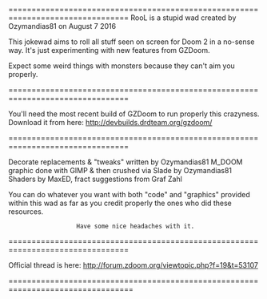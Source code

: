 ================================================================================
         RooL is a stupid wad created by Ozymandias81 on August 7 2016

This jokewad aims to roll all stuff seen on screen for Doom 2 in a no-sense way.
             It's just experimenting with new features from GZDoom.

  Expect some weird things with monsters because they can't aim you properly.

================================================================================

  You'll need the most recent build of GZDoom to run properly this crazyness.
          Download it from here: http://devbuilds.drdteam.org/gzdoom/

================================================================================

  Decorate replacements & "tweaks" written by Ozymandias81 M_DOOM graphic done
   with GIMP & then crushed via Slade by Ozymandias81 Shaders by MaxED, fract
                           suggestions from Graf Zahl

  You can do whatever you want with both "code" and "graphics" provided within
    this wad as far as you credit properly the ones who did these resources.

                       Have some nice headaches with it.

================================================================================

   Official thread is here: http://forum.zdoom.org/viewtopic.php?f=19&t=53107

=================================================================================